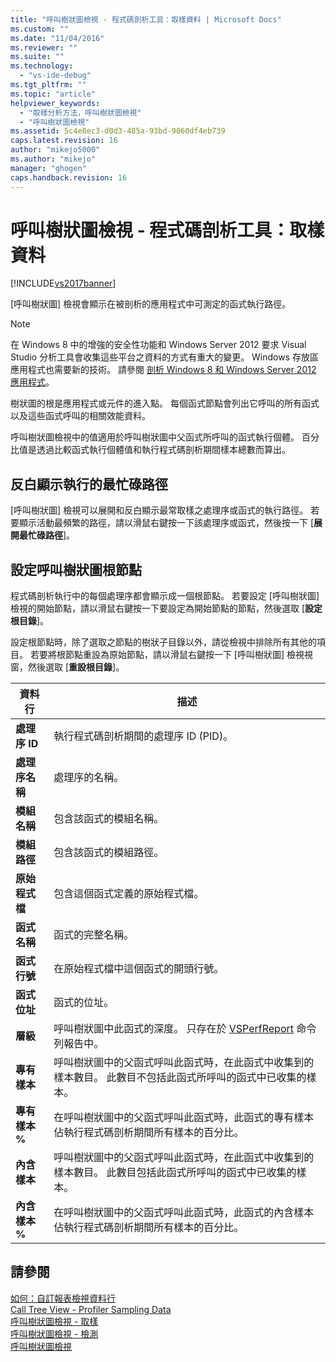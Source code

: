 ```yaml
---
title: "呼叫樹狀圖檢視 - 程式碼剖析工具：取樣資料 | Microsoft Docs"
ms.custom: ""
ms.date: "11/04/2016"
ms.reviewer: ""
ms.suite: ""
ms.technology: 
  - "vs-ide-debug"
ms.tgt_pltfrm: ""
ms.topic: "article"
helpviewer_keywords: 
  - "取樣分析方法，呼叫樹狀圖檢視"
  - "呼叫樹狀圖檢視"
ms.assetid: 5c4e8ec3-d0d3-485a-93bd-9060df4eb739
caps.latest.revision: 16
author: "mikejo5000"
ms.author: "mikejo"
manager: "ghogen"
caps.handback.revision: 16
---
```

# 呼叫樹狀圖檢視 - 程式碼剖析工具：取樣資料
[!INCLUDE[vs2017banner](../code-quality/includes/vs2017banner.md)]

\[呼叫樹狀圖\] 檢視會顯示在被剖析的應用程式中可測定的函式執行路徑。  
  
> [!NOTE]
>  在 Windows 8 中的增強的安全性功能和 Windows Server 2012 要求 Visual Studio 分析工具會收集這些平台之資料的方式有重大的變更。  Windows 存放區應用程式也需要新的技術。  請參閱 [剖析 Windows 8 和 Windows Server 2012 應用程式](../profiling/performance-tools-on-windows-8-and-windows-server-2012-applications.md)。  
  
 樹狀圖的根是應用程式或元件的進入點。  每個函式節點會列出它呼叫的所有函式以及這些函式呼叫的相關效能資料。  
  
 呼叫樹狀圖檢視中的值適用於呼叫樹狀圖中父函式所呼叫的函式執行個體。  百分比值是透過比較函式執行個體值和執行程式碼剖析期間樣本總數而算出。  
  
## 反白顯示執行的最忙碌路徑  
 \[呼叫樹狀圖\] 檢視可以展開和反白顯示最常取樣之處理序或函式的執行路徑。  若要顯示活動最頻繁的路徑，請以滑鼠右鍵按一下該處理序或函式，然後按一下 \[**展開最忙碌路徑**\]。  
  
## 設定呼叫樹狀圖根節點  
 程式碼剖析執行中的每個處理序都會顯示成一個根節點。  若要設定 \[呼叫樹狀圖\] 檢視的開始節點，請以滑鼠右鍵按一下要設定為開始節點的節點，然後選取 \[**設定根目錄**\]。  
  
 設定根節點時，除了選取之節點的樹狀子目錄以外，請從檢視中排除所有其他的項目。  若要將根節點重設為原始節點，請以滑鼠右鍵按一下 \[呼叫樹狀圖\] 檢視視窗，然後選取 \[**重設根目錄**\]。  
  
|資料行|描述|  
|---------|--------|  
|**處理序 ID**|執行程式碼剖析期間的處理序 ID \(PID\)。|  
|**處理序名稱**|處理序的名稱。|  
|**模組名稱**|包含該函式的模組名稱。|  
|**模組路徑**|包含該函式的模組路徑。|  
|**原始程式檔**|包含這個函式定義的原始程式檔。|  
|**函式名稱**|函式的完整名稱。|  
|**函式行號**|在原始程式檔中這個函式的開頭行號。|  
|**函式位址**|函式的位址。|  
|**層級**|呼叫樹狀圖中此函式的深度。  只存在於 [VSPerfReport](../profiling/vsperfreport.md) 命令列報告中。|  
|**專有樣本**|呼叫樹狀圖中的父函式呼叫此函式時，在此函式中收集到的樣本數目。  此數目不包括此函式所呼叫的函式中已收集的樣本。|  
|**專有樣本 %**|在呼叫樹狀圖中的父函式呼叫此函式時，此函式的專有樣本佔執行程式碼剖析期間所有樣本的百分比。|  
|**內含樣本**|呼叫樹狀圖中的父函式呼叫此函式時，在此函式中收集到的樣本數目。  此數目包括此函式所呼叫的函式中已收集的樣本。|  
|**內含樣本 %**|在呼叫樹狀圖中的父函式呼叫此函式時，此函式的內含樣本佔執行程式碼剖析期間所有樣本的百分比。|  
  
## 請參閱  
 [如何：自訂報表檢視資料行](../profiling/how-to-customize-report-view-columns.md)   
 [Call Tree View \- Profiler Sampling Data](../profiling/call-tree-view-sampling-data.md)   
 [呼叫樹狀圖檢視 \- 取樣](../profiling/call-tree-view-dotnet-memory-sampling-data.md)   
 [呼叫樹狀圖檢視 \- 檢測](../profiling/call-tree-view-dotnet-memory-instrumentation-data.md)   
 [呼叫樹狀圖檢視](../profiling/call-tree-view-instrumentation-data.md)